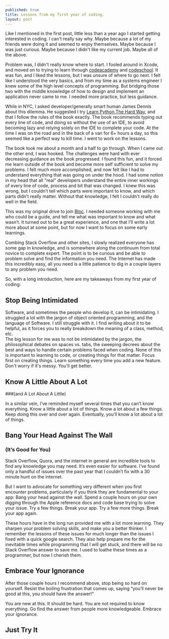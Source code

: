 ```yaml
---
published: true
title: Lessons from my first year of coding. 
layout: post
---
```

Like I mentioned in the first post, little less than a year ago I started getting interested in coding. I can't really say why. Maybe because a lot of my friends were doing it and seemed to enjoy themselves. Maybe because I was just curious. Maybe because I didn't like my current job. Maybe all of the above. 

Problem was, I didn't really know where to start. I fooled around in Xcode, and moved on to trying to learn through [codeacademy](http://www.codeacademy.com/) and [codeschool](http://www.codeschool.com/). It was fun, and I liked the lessons, but I was unsure of where to go next. I felt like I understood the very basics, and from my time as a systems engineer I knew some of the high level concepts of programming. But bridging those two with the middle knowledge of how to design and implement an application never came to me. I needed more practice, but less guidance. 

While in NYC, I asked developer/generally smart human James Dennis about this dilemma. He suggested I try [Learn Python The Hard Way](http://learnpythonthehardway.org/), and that I follow the rules of the book exactly. The book recommends typing out every line of code, and doing so without the use of an IDE, to avoid becoming lazy and relying solely on the IDE to complete your code. At the time I was on the road and in the back of a van for 6+ hours a day, so this seemed like a perfect way to kill time. I went to work on the lessons.

The book took me about a month and a half to go through. When I came out the other end, I was hooked. The challenges were hard with ever decreasing guidance as the book progressed. I found this fun, and it forced me learn outside of the book and become more self sufficient to solve my problems. I felt much more accomplished, and now felt like I had to understand everything that was going on under the hood. I had some notion in my head that all "real" developers understand the entire inner workings of every line of code, process and bit that was changed. I knew this was wrong, but I couldn’t tell which parts were important to know, and which parts didn’t really matter. Without that knowledge, I felt I couldn't really do well in the field. 

This was my original drive to join [Bloc](http://www.bloc.io). I needed someone working with me who could be a guide, and tell me what was important to know and what wasn’t. It turned out to be a great experience, and one that I’ll write a lot more about at some point, but for now I want to focus on some early learnings. 

Combing Stack Overflow and other sites, I slowly realized everyone has some gap in knowledge, and is somewhere along the continuum from total novice to complete expert. The point is to be curious and be able to problem solve and find the information you need. The Internet has made this incredibly easy, all you need is a little patience to dig in a couple layers to any problem you need. 

So, with a long introduction, here are my takeaways from my first year of coding: 

Stop Being Intimidated
---------------------------------

Software, and sometimes the people who develop it, can be intimidating. I struggled a lot with the jargon of object oriented programming, and the language of Software. I still struggle with it. I find writing about it to be helpful, as it forces you to really breakdown the meaning of a class, method, etc.  
The big lesson for me was to not be intimidated by the jargon, the philosophical debates on spaces vs. tabs, the sweeping decrees about the best and ways to handle certain problems faced when coding. None of this is important to learning to code, or creating things for that matter. Focus first on creating things. Learn something every time you add a new feature. Don't worry if it's messy. You'll get better.

Know A Little About A Lot 
-------------------------------------

###(and A Lot About A Little)

In a similar vein, I’ve reminded myself several times that you can’t know everything. Know a little about a lot of things. Know a lot about a few things. Keep doing this over and over again. Eventually, you’ll know a lot about a lot of things. 

Bang Your Head Against The Wall
--------------------------------------------------
### (It’s Good for You)

Stack Overflow, Quora, and the internet in general are incredible tools to find any knowledge you may need. It’s even easier for software. I’ve found only a handful of issues over the past year that I couldn’t fix with a 30 minute hunt on the internet. 

But I want to advocate for something very different when you first encounter problems, particularly if you think they are fundamental to your app: Bang your head against the wall. Spend a couple hours on your own digging through the Apple reference docs and code base trying to solve your issue. Try a few things. Break your app. Try a few more things. Break your app again. 

These hours have in the long run provided me with a lot more learning. They sharpen your problem solving skills, and make you a better thinker. I remember the lessons of these issues for much longer than the issues I fixed with a quick google search. They also help prepare me for the inevitable times while programming that I will get stuck, and there will be no Stack Overflow answer to save me. I used to loathe these times as a programmer, but now I cherish them. 

Embrace Your Ignorance
------------------------------------

After those couple hours I recommend above, stop being so hard on yourself. Resist the boiling frustration that comes up, saying “you’ll never be good at this, you should have the answer!” 

You are new at this. It should be hard. You are not required to know everything. Go find the answer from people more knowledgeable. Embrace your ignorance. 

Just Try It
---------------